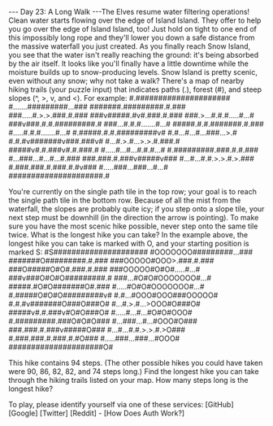 
--- Day 23: A Long Walk ---The Elves resume water filtering operations! Clean water starts flowing over the edge of Island Island.
They offer to help you go over the edge of Island Island, too! Just hold on tight to one end of this impossibly long rope and they'll lower you down a safe distance from the massive waterfall you just created.
As you finally reach Snow Island, you see that the water isn't really reaching the ground: it's being absorbed by the air itself. It looks like you'll finally have a little downtime while the moisture builds up to snow-producing levels. Snow Island is pretty scenic, even without any snow; why not take a walk?
There's a map of nearby hiking trails (your puzzle input) that indicates paths (.), forest (#), and steep slopes (^, >, v, and <).
For example:
#.#####################
#.......#########...###
#######.#########.#.###
###.....#.>.>.###.#.###
###v#####.#v#.###.#.###
###.>...#.#.#.....#...#
###v###.#.#.#########.#
###...#.#.#.......#...#
#####.#.#.#######.#.###
#.....#.#.#.......#...#
#.#####.#.#.#########v#
#.#...#...#...###...>.#
#.#.#v#######v###.###v#
#...#.>.#...>.>.#.###.#
#####v#.#.###v#.#.###.#
#.....#...#...#.#.#...#
#.#########.###.#.#.###
#...###...#...#...#.###
###.###.#.###v#####v###
#...#...#.#.>.>.#.>.###
#.###.###.#.###.#.#v###
#.....###...###...#...#
#####################.#

You're currently on the single path tile in the top row; your goal is to reach the single path tile in the bottom row. Because of all the mist from the waterfall, the slopes are probably quite icy; if you step onto a slope tile, your next step must be downhill (in the direction the arrow is pointing). To make sure you have the most scenic hike possible, never step onto the same tile twice. What is the longest hike you can take?
In the example above, the longest hike you can take is marked with O, and your starting position is marked S:
#S#####################
#OOOOOOO#########...###
#######O#########.#.###
###OOOOO#OOO>.###.#.###
###O#####O#O#.###.#.###
###OOOOO#O#O#.....#...#
###v###O#O#O#########.#
###...#O#O#OOOOOOO#...#
#####.#O#O#######O#.###
#.....#O#O#OOOOOOO#...#
#.#####O#O#O#########v#
#.#...#OOO#OOO###OOOOO#
#.#.#v#######O###O###O#
#...#.>.#...>OOO#O###O#
#####v#.#.###v#O#O###O#
#.....#...#...#O#O#OOO#
#.#########.###O#O#O###
#...###...#...#OOO#O###
###.###.#.###v#####O###
#...#...#.#.>.>.#.>O###
#.###.###.#.###.#.#O###
#.....###...###...#OOO#
#####################O#

This hike contains 94 steps. (The other possible hikes you could have taken were 90, 86, 82, 82, and 74 steps long.)
Find the longest hike you can take through the hiking trails listed on your map. How many steps long is the longest hike?

To play, please identify yourself via one of these services:
[GitHub] [Google] [Twitter] [Reddit] - [How Does Auth Work?]
